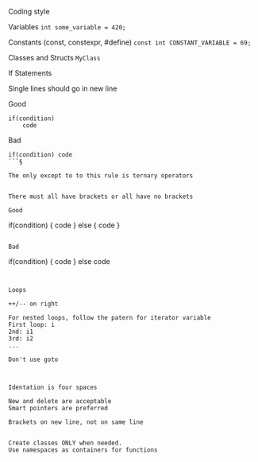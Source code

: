 Coding style

Variables
``int some_variable = 420;``

Constants (const, constexpr, #define)
``const int CONSTANT_VARIABLE = 69;``

Classes and Structs
``MyClass``


If Statements

Single lines should go in new line

Good
```
if(condition)
    code
```

Bad
```
if(condition) code
```§

The only except to to this rule is ternary operators


There must all have brackets or all have no brackets

Good
```
if(condition)
{
   code
}
else
{
   code
}
```

Bad
```
if(condition)
{
   code
}
else
    code
```


Loops

++/-- on right

For nested loops, follow the patern for iterator variable
First loop: i
2nd: i1
3rd: i2
...

Don't use goto



Identation is four spaces

New and delete are acceptable
Smart pointers are preferred

Brackets on new line, not on same line


Create classes ONLY when needed.
Use namespaces as containers for functions

